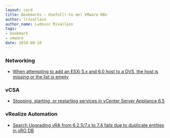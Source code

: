 ```yaml
---
layout: card
title: Bookmarks – Usefull(-to me) VMware KBs
author: lrivallain
author_name: Ludovic Rivallain
tags:
- bookmark
- vmware
date: 2018-08-10
---
```


### Networking

* [When attempting to add an ESXi 5.x and 6.0 host to a DVS, the host is missing or the list is empty](https://kb.vmware.com/s/article/2039046)


### vCSA

* [Stopping, starting, or restarting services in vCenter Server Appliance 6.5](https://kb.vmware.com/s/article/2147152)


### vRealize Automation

* [Search
Upgrading vRA from 6.2.5/7.x to 7.4 fails due to duplicate entities in vRO DB](https://kb.vmware.com/s/article/54982)
